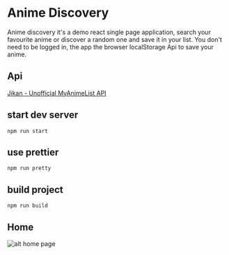 # Anime Discovery

Anime discovery it's a demo react single page application, search your favourite anime or discover a random one and save it in your list.
You don't need to be logged in, the app the browser localStorage Api to save your anime.

## Api
  [Jikan - Unofficial MyAnimeList API](https://jikan.moe/)
 
## start dev server
``` npm run start ```

## use prettier
``` npm run pretty ```

## build project
``` npm run build ```

## Home 

![alt home page](https://drive.google.com/file/d/1pS4oKeGrTeDMS0ke3XfiaBz_SrAXDRMf/view?usp=sharing)
